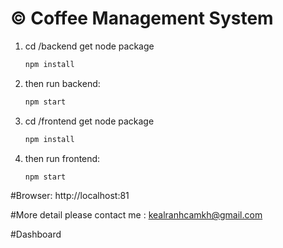 # © Coffee Management System

1. cd /backend get node package
   ```bash
   npm install 
2. then run backend:
   ```cmd
   npm start
3. cd /frontend get node package
   ```bash
   npm install 
4. then run frontend:
    ```cmd
    npm start

#Browser: http://localhost:81

#More detail please contact me : kealranhcamkh@gmail.com


#Dashboard

